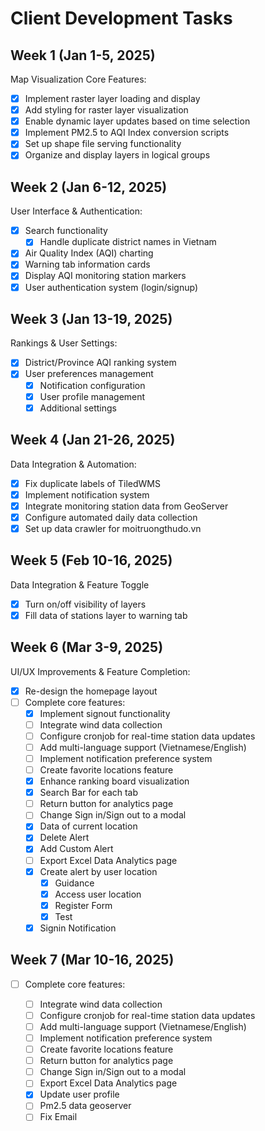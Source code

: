 # Client Development Tasks

## Week 1 (Jan 1-5, 2025)

Map Visualization Core Features:

- [x] Implement raster layer loading and display
- [x] Add styling for raster layer visualization
- [x] Enable dynamic layer updates based on time selection
- [x] Implement PM2.5 to AQI Index conversion scripts
- [x] Set up shape file serving functionality
- [x] Organize and display layers in logical groups

## Week 2 (Jan 6-12, 2025)

User Interface & Authentication:

- [x] Search functionality
  - [x] Handle duplicate district names in Vietnam
- [x] Air Quality Index (AQI) charting
- [x] Warning tab information cards
- [x] Display AQI monitoring station markers
- [x] User authentication system (login/signup)

## Week 3 (Jan 13-19, 2025)

Rankings & User Settings:

- [x] District/Province AQI ranking system
- [x] User preferences management
  - [x] Notification configuration
  - [x] User profile management
  - [x] Additional settings

## Week 4 (Jan 21-26, 2025)

Data Integration & Automation:

- [x] Fix duplicate labels of TiledWMS
- [x] Implement notification system
- [x] Integrate monitoring station data from GeoServer
- [x] Configure automated daily data collection
- [x] Set up data crawler for moitruongthudo.vn

## Week 5 (Feb 10-16, 2025)

Data Integration & Feature Toggle

- [x] Turn on/off visibility of layers
- [x] Fill data of stations layer to warning tab

## Week 6 (Mar 3-9, 2025)

UI/UX Improvements & Feature Completion:

- [x] Re-design the homepage layout
- [ ] Complete core features:
  - [x] Implement signout functionality
  - [ ] Integrate wind data collection
  - [ ] Configure cronjob for real-time station data updates
  - [ ] Add multi-language support (Vietnamese/English)
  - [ ] Implement notification preference system
  - [ ] Create favorite locations feature
  - [x] Enhance ranking board visualization
  - [x] Search Bar for each tab
  - [ ] Return button for analytics page
  - [ ] Change Sign in/Sign out to a modal
  - [x] Data of current location
  - [x] Delete Alert
  - [x] Add Custom Alert
  - [ ] Export Excel Data Analytics page
  - [x] Create alert by user location
    - [x] Guidance
    - [x] Access user location
    - [x] Register Form
    - [x] Test
  - [x] Signin Notification

## Week 7 (Mar 10-16, 2025)

- [ ] Complete core features:

  - [ ] Integrate wind data collection
  - [ ] Configure cronjob for real-time station data updates
  - [ ] Add multi-language support (Vietnamese/English)
  - [ ] Implement notification preference system
  - [ ] Create favorite locations feature
  - [ ] Return button for analytics page
  - [ ] Change Sign in/Sign out to a modal
  - [ ] Export Excel Data Analytics page
  - [x] Update user profile
  - [ ] Pm2.5 data geoserver
  - [ ] Fix Email
